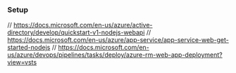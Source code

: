 ### Setup

// https://docs.microsoft.com/en-us/azure/active-directory/develop/quickstart-v1-nodejs-webapi
// https://docs.microsoft.com/en-us/azure/app-service/app-service-web-get-started-nodejs
// https://docs.microsoft.com/en-us/azure/devops/pipelines/tasks/deploy/azure-rm-web-app-deployment?view=vsts
